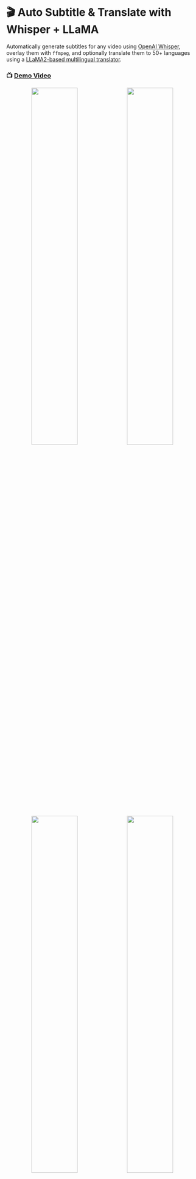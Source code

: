 # 🎬 Auto Subtitle & Translate with Whisper + LLaMA

Automatically generate subtitles for any video using [OpenAI Whisper](https://openai.com/blog/whisper), overlay them with `ffmpeg`, and optionally translate them to 50+ languages using a [LLaMA2-based multilingual translator](https://huggingface.co/SnypzZz/Llama2-13b-Language-translate).

### 📺 [Demo Video](https://youtu.be/vkvTpmQ7M48?si=qQLvYzwtsQ4djo4K)

<p align="center">
  <img src="https://github.com/YJ-20/auto-subtitle-llama/assets/68987494/85a41810-75ac-44f8-9b75-35c599032619" width="49%">
  <img src="https://github.com/YJ-20/auto-subtitle-llama/assets/68987494/88d42ad7-da9f-4749-9923-4ec9fc9ed040" width="49%">
  <img src="https://github.com/YJ-20/auto-subtitle-llama/assets/68987494/1c255fae-a1c5-4cb1-a60c-87a6aabfcf04" width="49%">
  <img src="https://github.com/YJ-20/auto-subtitle-llama/assets/68987494/91ad2860-18a7-460c-91e6-011265308433" width="49%">
</p>

---

## 🛠️ Installation

Make sure you have Python 3.7 or later.

Install the package directly from GitHub:

```bash
pip install git+https://github.com/YJ-20/auto-subtitle-llama
```

### Install `ffmpeg`

```bash
# Ubuntu / Debian
sudo apt update && sudo apt install ffmpeg

# macOS (with Homebrew)
brew install ffmpeg

# Windows (with Chocolatey)
choco install ffmpeg
```

---

## 🚀 Usage

### Only Transcribe (w/o Translate)

```bash
auto_subtitle_llama /path/to/video.mp4
```

### Transcribe and Translate Subtitles

To translate subtitles to another language:

```bash
auto_subtitle_llama /path/to/video.mp4 --translate_to ko_KR
```

---

## 🌐 Supported Translation Languages

| Language     | Code   | Language     | Code   | Language     | Code   |
|--------------|--------|--------------|--------|--------------|--------|
| Arabic       | ar_AR  | Czech        | cs_CZ  | German       | de_DE  |
| English      | en_XX  | Spanish      | es_XX  | Estonian     | et_EE  |
| Finnish      | fi_FI  | French       | fr_XX  | Gujarati     | gu_IN  |
| Hindi        | hi_IN  | Italian      | it_IT  | Japanese     | ja_XX  |
| Kazakh       | kk_KZ  | Korean       | ko_KR  | Lithuanian   | lt_LT  |
| Latvian      | lv_LV  | Burmese      | my_MM  | Nepali       | ne_NP  |
| Dutch        | nl_XX  | Romanian     | ro_RO  | Russian      | ru_RU  |
| Sinhala      | si_LK  | Turkish      | tr_TR  | Vietnamese   | vi_VN  |
| Chinese      | zh_CN  | Afrikaans    | af_ZA  | Azerbaijani  | az_AZ  |
| Bengali      | bn_IN  | Persian      | fa_IR  | Hebrew       | he_IL  |
| Croatian     | hr_HR  | Indonesian   | id_ID  | Georgian     | ka_GE  |
| Khmer        | km_KH  | Macedonian   | mk_MK  | Malayalam    | ml_IN  |
| Mongolian    | mn_MN  | Marathi      | mr_IN  | Polish       | pl_PL  |
| Pashto       | ps_AF  | Portuguese   | pt_XX  | Swedish      | sv_SE  |
| Swahili      | sw_KE  | Tamil        | ta_IN  | Telugu       | te_IN  |
| Thai         | th_TH  | Tagalog      | tl_XX  | Ukrainian    | uk_UA  |
| Urdu         | ur_PK  | Xhosa        | xh_ZA  | Galician     | gl_ES  |
| Slovene      | sl_SI  |              |        |              |        |


---

## 📦 Other Options

| Option             | Description |
|--------------------|-------------|
| `--model`          | Default: `turbo`. Whisper (transcribing) model size. |
| `--output_dir, -o` | Default: `subtitled/`. Directory where the resulting subtitled videos and `.srt` files will be saved. |
| `--srt_only`       | Default: `false`. If set to `true`, only the `.srt` subtitle file will be generated without creating a subtitled video. Useful for manual subtitle editing or external video processing pipelines. |

#### Example:

```bash
# Choose Whisper model size
auto_subtitle_llama /path/to/video.mp4 --model medium

# Save output to a custom directory
auto_subtitle_llama /path/to/video.mp4 --output_dir results/

# Generate only .srt file (no video overlay)
auto_subtitle_llama /path/to/video.mp4 --srt_only true
```

Available whisper models:
```
tiny, base, small, medium, large, turbo
```

---

## 📘 Command-line Help

To view all available options:

```bash
auto_subtitle_llama --help
```

---

## ⚖️ License

This project is licensed under the MIT License.  
See the [LICENSE](LICENSE) file for more details.
